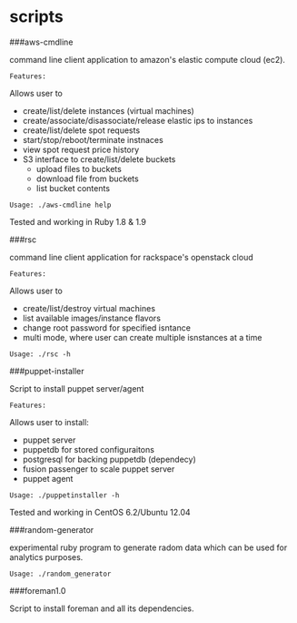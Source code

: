 scripts
=======

###aws-cmdline 

command line client application to amazon's elastic compute cloud (ec2).

`Features:`

Allows user to

- create/list/delete instances (virtual machines)
- create/associate/disassociate/release elastic ips to instances
- create/list/delete spot requests
- start/stop/reboot/terminate instnaces
- view spot request price history
- S3 interface to create/list/delete buckets
  - upload files to buckets
  - download file from buckets
  - list bucket contents

`Usage: ./aws-cmdline help`

Tested and working in Ruby 1.8 & 1.9

###rsc

command line client application for rackspace's openstack cloud

`Features:`

Allows user to

- create/list/destroy virtual machines
- list available images/instance flavors
- change root password for specified isntance
- multi mode, where user can create multiple isnstances at a time

`Usage: ./rsc -h`

###puppet-installer

Script to install puppet server/agent

`Features:`

Allows user to install:

- puppet server
- puppetdb for stored configuraitons
- postgresql for backing puppetdb (dependecy)
- fusion passenger to scale puppet server
- puppet agent

`Usage: ./puppetinstaller -h`

Tested and working in CentOS 6.2/Ubuntu 12.04


###random-generator

experimental ruby program to generate radom data which can be used for analytics purposes.

`Usage: ./random_generator`


###foreman1.0

Script to install foreman and all its dependencies.